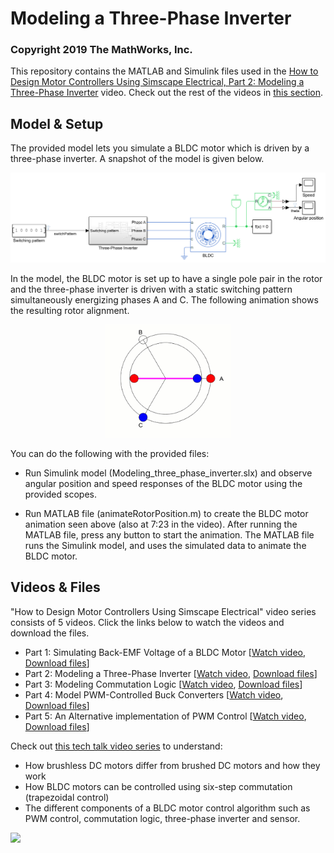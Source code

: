 # Modeling a Three-Phase Inverter
### Copyright 2019 The MathWorks, Inc.

This repository contains the MATLAB and Simulink files used in the [How to Design Motor Controllers Using Simscape Electrical, Part 2: Modeling a Three-Phase Inverter](https://www.youtube.com/watch?v=dghUC_IAj1Q&list=PLn8PRpmsu08pqegLB5CqfgZCtuK5UKIrx&index=2) video. Check out the rest of the videos in [this section](#videos).

## Model & Setup
The provided model lets you simulate a BLDC motor which is driven by a three-phase inverter. A snapshot of the model is given below. 

![](images/model.png)

In the model, the BLDC motor is set up to have a single pole pair in the rotor and the three-phase inverter is driven with a static switching pattern simultaneously energizing phases A and C. The following animation shows the resulting rotor alignment.

<p align="center">
<img src="images/GS_part2.gif" width="40%">
</p>

You can do the following with the provided files:

- Run Simulink model (Modeling_three_phase_inverter.slx) and observe angular position and speed responses of the BLDC motor using the provided scopes.

- Run MATLAB file (animateRotorPosition.m) to create the BLDC motor animation seen above (also at 7:23 in the video). After running the MATLAB file, press any button to start the animation. The MATLAB file runs the Simulink model, and uses the simulated data to animate the BLDC motor.

## Videos & Files
"How to Design Motor Controllers Using Simscape Electrical" video series consists of 5 videos. Click the links below to watch the videos and download the files. 

  - Part 1: Simulating Back-EMF Voltage of a BLDC Motor [[Watch video](https://www.youtube.com/watch?v=JDgvBZbnfPw&list=PLn8PRpmsu08pqegLB5CqfgZCtuK5UKIrx&index=1), [Download files](https://github.com/mathworks/Design-motor-controllers-with-Simscape-Electrical/tree/master/1%20Simulating%20back%20emf%20voltage%20of%20a%20BLDC%20motor)]
  - Part 2: Modeling a Three-Phase Inverter [[Watch video](https://www.youtube.com/watch?v=dghUC_IAj1Q&list=PLn8PRpmsu08pqegLB5CqfgZCtuK5UKIrx&index=2), [Download files](https://github.com/mathworks/Design-motor-controllers-with-Simscape-Electrical/tree/master/2%20Modeling%20a%20three%20phase%20inverter)]
  - Part 3: Modeling Commutation Logic [[Watch video](https://www.youtube.com/watch?v=NH0O1-mjysU&list=PLn8PRpmsu08pqegLB5CqfgZCtuK5UKIrx&index=3), [Download files](https://github.com/mathworks/Design-motor-controllers-with-Simscape-Electrical/tree/master/3%20Modeling%20commutation%20logic)]
  - Part 4: Model PWM-Controlled Buck Converters [[Watch video](https://www.youtube.com/watch?v=bMJVmyv76Bs&list=PLn8PRpmsu08pqegLB5CqfgZCtuK5UKIrx&index=4), [Download files](https://github.com/mathworks/Design-motor-controllers-with-Simscape-Electrical/tree/master/4%20Modeling%20a%20PWM%20controlled%20buck%20converter)]
  - Part 5: An Alternative implementation of PWM Control [[Watch video](https://www.youtube.com/watch?v=_abK4wVDL4Y&list=PLn8PRpmsu08pqegLB5CqfgZCtuK5UKIrx&index=5), [Download files](https://github.com/mathworks/Design-motor-controllers-with-Simscape-Electrical/tree/master/5%20PWM%20control%20of%20a%20BLDC%20motor)]

Check out [this tech talk video series](https://www.youtube.com/playlist?list=PLn8PRpmsu08qL-EG3DRMtRyokpXQJyhp7) to understand: 
  
- How brushless DC motors differ from brushed DC motors and how they work 
- How BLDC motors can be controlled using six-step commutation (trapezoidal control)
- The different components of a BLDC motor control algorithm such as PWM control, commutation logic, three-phase inverter and sensor. 

![](algorithm.png)
